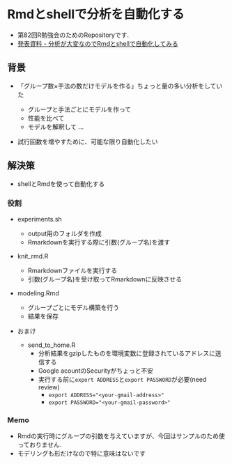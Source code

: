 # Rmdとshellで分析を自動化する

- 第82回R勉強会のためのRepositoryです.
- [発表資料 - 分析が大変なのでRmdとshellで自動化してみる](https://docs.google.com/presentation/d/1aS9nr6mfQZJKmZjbqaoiBOYqmzMWxD1y7KRt6CNFvlk/edit?usp=sharing)

## 背景

- 「グループ数×手法の数だけモデルを作る」ちょっと量の多い分析をしていた
  - グループと手法ごとにモデルを作って
  - 性能を比べて
  - モデルを解釈して ...
  
- 試行回数を増やすために、可能な限り自動化したい

## 解決策

- shellとRmdを使って自動化する

### 役割

- experiments.sh
  - output用のフォルダを作成
  - Rmarkdownを実行する際に引数(グループ名)を渡す

- knit_rmd.R
  - Rmarkdownファイルを実行する
  - 引数(グループ名)を受け取ってRmarkdownに反映させる

- modeling.Rmd
  - グループごとにモデル構築を行う
  - 結果を保存
  
- おまけ
  - send_to_home.R
    - 分析結果をgzipしたものを環境変数に登録されているアドレスに送信する
    - Google acountのSecurityがちょっと不安
    - 実行する前に`export ADDRESS`と`export PASSWORD`が必要(need review)
      - `export ADDRESS="<your-gmail-address>"`
      - `export PASSWORD="<your-gmail-password>"`
  
### Memo

- Rmdの実行時にグループの引数を与えていますが、今回はサンプルのため使っておりません.
- モデリングも形だけなので特に意味はないです